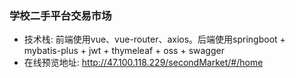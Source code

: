### 学校二手平台交易市场

+ 技术栈: 前端使用vue、vue-router、axios。后端使用springboot + mybatis-plus + jwt + thymeleaf + oss + swagger
+ 在线预览地址:  http://47.100.118.229/secondMarket/#/home 